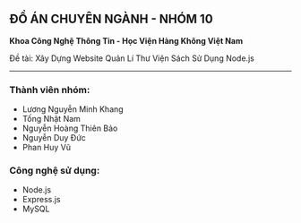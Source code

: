 <body>
    <div class="container">
        <h2>ĐỒ ÁN CHUYÊN NGÀNH - NHÓM 10</h2>
        <p><strong>Khoa Công Nghệ Thông Tin - Học Viện Hàng Không Việt Nam</strong></p>
            Đề tài: Xây Dựng Website Quản Lí Thư Viện Sách Sử Dụng Node.js
        </p>
        <hr>
        <h3>Thành viên nhóm:</h3>
        <ul>
            <li>Lương Nguyễn Minh Khang</li>
            <li>Tống Nhật Nam</li>
            <li>Nguyễn Hoàng Thiên Bảo</li>
            <li>Nguyễn Duy Đức</li>
            <li>Phan Huy Vũ</li>
        </ul>
        <h3>Công nghệ sử dụng:</h3>
        <ul>
            <li>Node.js</li>
            <li>Express.js</li>
            <li>MySQL</li>
        </ul>
    </div>
</body>
</html>
